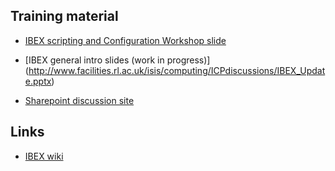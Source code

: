 ## Training material

- [IBEX scripting and Configuration Workshop slide](http://www.facilities.rl.ac.uk/isis/computing/ICPdiscussions/IBEX%20Scripting%20and%20Configurations%20Workshop.pptx)

- [IBEX general intro slides (work in progress)]
(http://www.facilities.rl.ac.uk/isis/computing/ICPdiscussions/IBEX_Update.pptx)

- [Sharepoint discussion site](http://www.facilities.rl.ac.uk/isis/computing/ICPdiscussions)

## Links

- [IBEX wiki](https://github.com/ISISComputingGroup/IBEX/wiki)